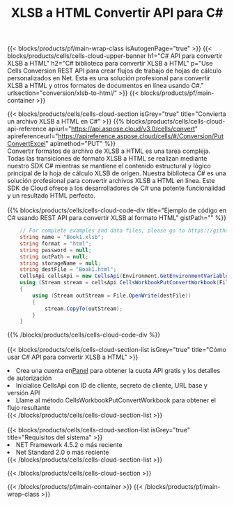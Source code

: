 ﻿---
title: XLSB a HTML Convertir API para C#
description:  API y SDK en la nube para Microsoft Excel y OpenOffice Calc. Convierta la hoja de cálculo a otro archivo de formato.
url: /sv/net/conversion/xlsb-to-html/
---
{{< blocks/products/pf/main-wrap-class isAutogenPage="true" >}}
{{< blocks/products/cells/cells-cloud-upper-banner h1="C# API para convertir XLSB a HTML" h2="C# biblioteca para convertir XLSB a HTML" p="Use Cells Conversion REST API para crear flujos de trabajo de hojas de cálculo personalizados en Net. Esta es una solución profesional para convertir XLSB a HTML y otros formatos de documentos en línea usando C#." urlsection="conversion/xlsb-to-html/" >}}
{{< blocks/products/pf/main-container >}}

{{< blocks/products/cells/cells-cloud-section isGrey="true" title="Convierta un archivo XLSB a HTML en C#" >}}
{{% blocks/products/cells/cells-cloud-api-reference apiurl="https://api.aspose.cloud/v3.0/cells/convert" apireferenceurl="https://apireference.aspose.cloud/cells/#/Conversion/PutConvertExcel" apimethod="PUT" %}}
<br/>
Convertir formatos de archivo de XLSB a HTML es una tarea compleja. Todas las transiciones de formato XLSB a HTML se realizan mediante nuestro SDK C# mientras se mantiene el contenido estructural y lógico principal de la hoja de cálculo XLSB de origen. Nuestra biblioteca C# es una solución profesional para convertir archivos XLSB a HTML en línea. Este SDK de Cloud ofrece a los desarrolladores de C# una potente funcionalidad y un resultado HTML perfecto.
<br/>
<br/>
{{% blocks/products/cells/cells-cloud-code-div title="Ejemplo de código en C# usando REST API para convertir XLSB al formato HTML" gistPath="" %}}
 
```cs
    // For complete examples and data files, please go to https://github.com/aspose-cells-cloud/aspose-cells-cloud-dotnet/
    string name = "Book1.xlsb";
    string format = "html";
    string password = null;
    string outPath = null;
    string storageName = null;
    string destFile = "Book1.html";
    CellsApi cellsApi = new CellsApi(Environment.GetEnvironmentVariable("ProductClientId"), Environment.GetEnvironmentVariable("ProductClientSecret"));
    using (Stream stream = cellsApi.CellsWorkbookPutConvertWorkbook(File.OpenRead(name), format, password, outPath, storageName))
    {
        using (Stream outStream = File.OpenWrite(destFile))
        {
            stream.CopyTo(outStream);
        }
    }
```
 
{{% /blocks/products/cells/cells-cloud-code-div %}}
<br/>
<br/>
{{< blocks/products/cells/cells-cloud-section-list isGrey="true" title="Cómo usar C# API para convertir XLSB a HTML" >}}
<li> Crea una cuenta en<a href="https://dashboard.aspose.cloud/">Panel</a> para obtener la cuota API gratis y los detalles de autorización</li>
<li>Inicialice CellsApi con ID de cliente, secreto de cliente, URL base y versión API</li>
<li>Llame al método CellsWorkbookPutConvertWorkbook para obtener el flujo resultante</li>
{{< /blocks/products/cells/cells-cloud-section-list >}}
<br/>
<br/>
{{< blocks/products/cells/cells-cloud-section-list isGrey="true" title="Requisitos del sistema" >}}
<li>NET Framework 4.5.2 o más reciente</li>
<li>Net Standard 2.0 o más reciente</li>
{{< /blocks/products/cells/cells-cloud-section-list >}}

{{< /blocks/products/cells/cells-cloud-section >}}

{{< /blocks/products/pf/main-container >}}
{{< /blocks/products/pf/main-wrap-class >}}
